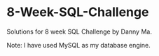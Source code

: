 # 8-Week-SQL-Challenge
Solutions for 8 week SQL Challenge by Danny Ma.

Note:
I have used MySQL as my database engine.
